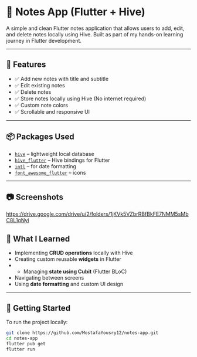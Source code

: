 # 📝 Notes App (Flutter + Hive)

A simple and clean Flutter notes application that allows users to add, edit, and delete notes locally using Hive. Built as part of my hands-on learning journey in Flutter development.

---

## 🚀 Features

- ✅ Add new notes with title and subtitle
- ✅ Edit existing notes
- ✅ Delete notes
- ✅ Store notes locally using Hive (No internet required)
- ✅ Custom note colors
- ✅ Scrollable and responsive UI

---

## 📦 Packages Used

- [`hive`](https://pub.dev/packages/hive) – lightweight local database
- [`hive_flutter`](https://pub.dev/packages/hive_flutter) – Hive bindings for Flutter
- [`intl`](https://pub.dev/packages/intl) – for date formatting
- [`font_awesome_flutter`](https://pub.dev/packages/font_awesome_flutter) – icons

---

## 📷 Screenshots

https://drive.google.com/drive/u/2/folders/1jKVk5VZbrRBfBkFE7NMM5sMbC8L1qNyi

## 🧠 What I Learned

- Implementing **CRUD operations** locally with Hive
- Creating custom reusable **widgets** in Flutter
- - Managing **state using Cubit** (Flutter BLoC)
- Navigating between screens
- Using **date formatting** and custom UI design

---

## 📂 Getting Started

To run the project locally:

```bash
git clone https://github.com/MostafaYousry12/notes-app.git
cd notes-app
flutter pub get
flutter run
```
